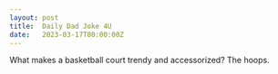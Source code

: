 ```yaml
---
layout: post
title:  Daily Dad Joke 4U
date:   2023-03-17T00:00:00Z
---
```

What makes a basketball court trendy and accessorized? The hoops.
